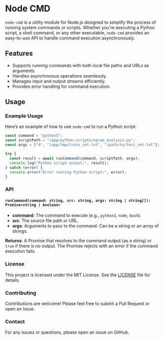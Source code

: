 # Node CMD

`node-cmd` is a utility module for Node.js designed to simplify the process of running system commands or scripts. Whether you're executing a Python script, a shell command, or any other executable, `node-cmd` provides an easy-to-use API to handle command execution asynchronously.

## Features

- Supports running commands with both local file paths and URLs as arguments.
- Handles asynchronous operations seamlessly.
- Manages input and output streams efficiently.
- Provides error handling for command execution.

## Usage

### Example Usage

Here’s an example of how to use `node-cmd` to run a Python script:

```javascript
const command = "python3";
const scriptPath = "/app/python-scripts/ngram_analysis.py";
const args = ["4", "/app/tmp/train_set.txt", "/path/to/test_set.txt"];

try {
  const result = await runCommand(command, scriptPath, args);
  console.log("Python script output:", result);
} catch (error) {
  console.error("Error running Python script:", error);
}
```

### API

#### `runCommand(command: string, src: string, args: string | string[]): Promise<string | boolean>`

- **command**: The command to execute (e.g., `python3`, `node`, `bash`).
- **src**: The source file path or URL.
- **args**: Arguments to pass to the command. Can be a string or an array of strings.

**Returns**: A Promise that resolves to the command output (as a string) or `true` if there is no output. The Promise rejects with an error if the command execution fails.

### License

This project is licensed under the MIT License. See the [LICENSE](LICENSE) file for details.

### Contributing

Contributions are welcome! Please feel free to submit a Pull Request or open an Issue.

### Contact

For any issues or questions, please open an issue on GitHub.
